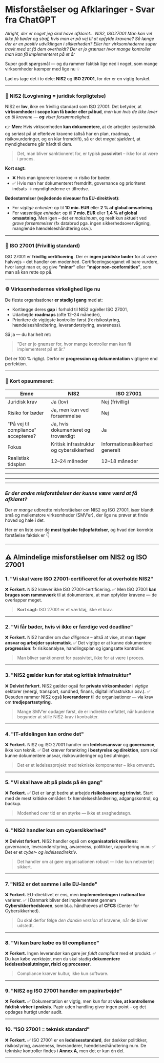 # Misforståelser og Afklaringer - Svar fra ChatGPT

*Alright, der er noget jeg skal have afklaret... NIS2, ISO27001 Man kan vel ikke få bøder og straf, hvis man er på vej til at opfylde kravene? 
Så længe der er en positiv udviklingen i sikkerheden? Eller har virksomhederne super travlt med at få dem overholdt? Der er jo grænser hvor mange kontroller man kan få implementeret på et år*


Super godt spørgsmål — og du rammer faktisk lige ned i noget, som mange virksomheder kæmper med lige nu 💡

Lad os tage det i to dele: **NIS2** og **ISO 27001**, for der er en vigtig forskel.

---

### 🧭 **NIS2 (Lovgivning = juridisk forpligtelse)**

NIS2 er **lov**, ikke en frivillig standard som ISO 27001.
Det betyder, at **virksomheder i scope kan få bøder eller påbud**, *men kun hvis de ikke lever op til kravene — **og** viser forsømmelighed*.

👉 **Men:**
Hvis virksomheden **kan dokumentere**, at de arbejder systematisk og seriøst på at efterleve kravene (altså har en plan, roadmap, risikovurderinger, og en klar fremdrift), så er det *meget sjældent*, at myndighederne går hårdt til dem.

> Det, man bliver sanktioneret for, er typisk **passivitet** – ikke for at være i proces.

**Kort sagt:**

* ❌ Hvis man ignorerer kravene → risiko for bøder.
* ✅ Hvis man har dokumenteret fremdrift, governance og prioriteret indsats → myndighederne er tilfredse.

**Bødestørrelser (vejledende niveauer fra EU-direktivet):**

* For *vigtige enheder*: op til **10 mio. EUR** eller **2 % af global omsætning**.
* For *væsentlige enheder*: op til **7 mio. EUR** eller **1,4 % af global omsætning**.
  Men igen – det er *maksimum*, og reelt kun aktuelt ved *grove forsømmelser* (fx databrud pga. ingen sikkerhedsovervågning, manglende hændelseshåndtering osv.).

---

### 📘 **ISO 27001 (Frivillig standard)**

ISO 27001 er **frivillig certificering**.
Der er **ingen juridiske bøder** for at være halvvejs – det handler om modenhed.
Certificeringsorganet vil bare vurdere, hvor langt man er, og give **“minor”** eller **“major non-conformities”**, som man så kan rette op på.

---

### ⚙️ **Virksomhedernes virkelighed lige nu**

De fleste organisationer **er stadig i gang** med at:

* Kortlægge deres **gap** i forhold til NIS2 og/eller ISO 27001,
* Udarbejde **roadmaps** (ofte 12–24 måneder),
* Prioritere de vigtigste kontroller først (fx risikostyring, hændelseshåndtering, leverandørstyring, awareness).

Så ja — du har helt ret:

> "Der er jo grænser for, hvor mange kontroller man kan få implementeret på et år."

Det er 100 % rigtigt.
Derfor er **progression og dokumentation** vigtigere end perfektion.

---

### 🧩 Kort opsummeret:

| Emne                                | NIS2                                    | ISO 27001                      |
| ----------------------------------- | --------------------------------------- | ------------------------------ |
| Juridisk krav                       | Ja (lov)                                | Nej (frivillig)                |
| Risiko for bøder                    | Ja, men kun ved forsømmelse             | Nej                            |
| "På vej til compliance" accepteres? | Ja, hvis dokumenteret og troværdigt     | Ja                             |
| Fokus                               | Kritisk infrastruktur og cybersikkerhed | Informationssikkerhed generelt |
| Realistisk tidsplan                 | 12–24 måneder                           | 12–18 måneder                  |

---
---
---

### *Er der andre misforståelser der kunne være værd at få afklaret?*


Der *er mange* udbredte misforståelser om NIS2 og ISO 27001, især blandt små og mellemstore virksomheder (SMV’er), der lige nu prøver at finde hoved og hale i det.

Her er en liste over de **mest typiske fejlopfattelser**, og hvad den korrekte forståelse faktisk er 👇

---

## ⚠️ Almindelige misforståelser om NIS2 og ISO 27001

### 1. **"Vi skal være ISO 27001-certificeret for at overholde NIS2"**

❌ **Forkert.**
NIS2 kræver ikke ISO 27001-certificering.
✅ Men ISO 27001 **kan bruges som rammeværk** til at dokumentere, at man opfylder kravene — de overlapper meget.

> **Kort sagt:** ISO 27001 er et værktøj, ikke et krav.

---

### 2. **"Vi får bøder, hvis vi ikke er færdige ved deadline"**

❌ **Forkert.**
NIS2 handler om *due diligence* – altså at vise, at man **tager ansvar og arbejder systematisk**.
✅ Det vigtige er at kunne dokumentere **progression**: fx risikoanalyse, handlingsplan og igangsatte kontroller.

> Man bliver sanktioneret for passivitet, ikke for at være i proces.

---

### 3. **"NIS2 gælder kun for stat og kritisk infrastruktur"**

❌ **Delvist forkert.**
NIS2 gælder også for **private virksomheder** i *vigtige* sektorer (energi, transport, sundhed, finans, digital infrastruktur osv.).
✅ Desuden rammer NIS2 også **leverandører** til de organisationer — via krav om **tredjepartsstyring**.

> Mange SMV’er opdager først, de er indirekte omfattet, når kunderne begynder at stille NIS2-krav i kontrakter.

---

### 4. **"IT-afdelingen kan ordne det"**

❌ **Forkert.**
NIS2 og ISO 27001 handler om **ledelsesansvar** og **governance**, ikke kun teknik.
✅ Det kræver forankring i **bestyrelse og direktion**, som skal kunne dokumentere ansvar, risikovurderinger og beslutninger.

> Det er et ledelsesprojekt med tekniske komponenter – ikke omvendt.

---

### 5. **"Vi skal have alt på plads på én gang"**

❌ **Forkert.**
✅ Det er langt bedre at arbejde **risikobaseret og trinvist**.
Start med de mest kritiske områder: fx hændelseshåndtering, adgangskontrol, og backup.

> Modenhed over tid er en styrke — ikke et svaghedstegn.

---

### 6. **"NIS2 handler kun om cybersikkerhed"**

❌ **Delvist forkert.**
NIS2 handler også om **organisatorisk resiliens**: governance, leverandørstyring, awareness, politikker, rapportering m.m.
✅ Det er et *cyber- og ledelsesdirektiv*.

> Det handler om at gøre organisationen robust — ikke kun netværket sikkert.

---

### 7. **"NIS2 er det samme i alle EU-lande"**

❌ **Forkert.**
EU-direktivet er ens, men **implementeringen i national lov** varierer.
✅ I Danmark bliver det implementeret gennem **Cybersikkerhedsloven**, som bl.a. håndhæves af **CFCS** (Center for Cybersikkerhed).

> Du skal derfor følge *den danske version* af kravene, når de bliver udstedt.

---

### 8. **"Vi kan bare købe os til compliance"**

❌ **Forkert.**
Ingen leverandør kan gøre jer *fuldt compliant* med et produkt.
✅ Du kan købe værktøjer, men du skal stadig **dokumentere ledelsesbeslutninger, risici og processer**.

> Compliance kræver kultur, ikke kun software.

---

### 9. **"NIS2 og ISO 27001 handler om papirarbejde"**

❌ **Forkert.**
✅ Dokumentation er vigtig, men kun for at **vise, at kontrollerne faktisk virker i praksis**.
Papir uden handling giver ingen point – og det opdages hurtigt under audit.

---

### 10. **"ISO 27001 = teknisk standard"**

❌ **Forkert.**
✅ ISO 27001 er en **ledelsesstandard**, der dækker politikker, risikostyring, awareness, leverandører, hændelseshåndtering m.m.
De tekniske kontroller findes i **Annex A**, men det er kun én del.

---
